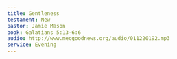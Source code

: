 ```yaml
---
title: Gentleness
testament: New
pastor: Jamie Mason
book: Galatians 5:13-6:6
audio: http://www.mecgoodnews.org/audio/011220192.mp3
service: Evening
---
```

